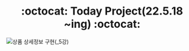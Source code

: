 <div align="center"><h1>:octocat:  Today Project(22.5.18 ~ing)  :octocat:</h1></div>

![상품 상세정보 구현(_5강)](https://user-images.githubusercontent.com/102119900/169231463-2fe29514-e3b4-4bec-92a5-e58b6e4d133b.gif)
